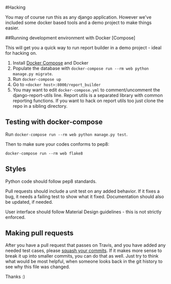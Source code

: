 #Hacking

You may of course run this as any django application.
However we've included some docker based tools and a demo project to make things easier.

##Running development environment with Docker [Compose]

This will get you a quick way to run report builder in a demo project - ideal for hacking on.

1. Install [Docker Compose](https://docs.docker.com/compose/) and Docker
2. Populate the database with `docker-compose run --rm web python manage.py migrate`.
3. Run `docker-compose up`
4. Go to `<docker host>:8000/report_builder`
4. You may want to edit `docker-compose.yml` to comment/uncomment the django-report-utils line. Report utils is a separated library with common reporting functions. If you want to hack on report utils too just clone the repo in a sibling directory.

## Testing with docker-compose

Run `docker-compose run --rm web python manage.py test`.

Then to make sure your codes conforms to pep8:

```
docker-compose run --rm web flake8
```

## Styles

Python code should follow pep8 standards.

Pull requests should include a unit test on any added behavior. If it fixes a
bug, it needs a failing test to show what it fixed. Documentation should also be
updated, if needed.

User interface should follow Material Design guidelines - this is not strictly
enforced.

## Making pull requests

After you have a pull request that passes on Travis, and you have added
any needed test cases, please [squash your commits](http://gitready.com/advanced/2009/02/10/squashing-commits-with-rebase.html).
If it makes more sense to break it up into smaller commits, you can do that
as well. Just try to think what would be most helpful, when someone looks
back in the git history to see why this file was changed.

Thanks :)
